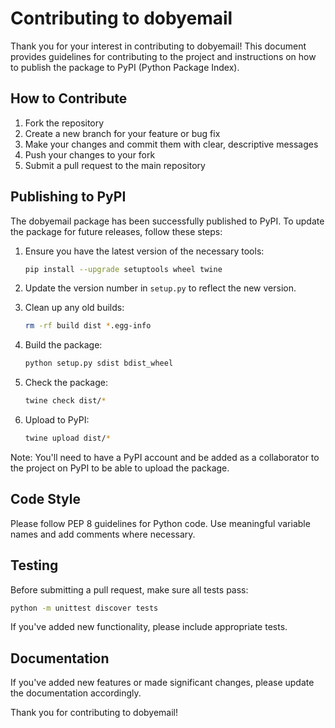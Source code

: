 # Contributing to dobyemail

Thank you for your interest in contributing to dobyemail! This document provides guidelines for contributing to the project and instructions on how to publish the package to PyPI (Python Package Index).

## How to Contribute

1. Fork the repository
2. Create a new branch for your feature or bug fix
3. Make your changes and commit them with clear, descriptive messages
4. Push your changes to your fork
5. Submit a pull request to the main repository

## Publishing to PyPI

The dobyemail package has been successfully published to PyPI. To update the package for future releases, follow these steps:

1. Ensure you have the latest version of the necessary tools:
   ```bash
   pip install --upgrade setuptools wheel twine
   ```

2. Update the version number in `setup.py` to reflect the new version.

3. Clean up any old builds:
   ```bash
   rm -rf build dist *.egg-info
   ```

4. Build the package:
   ```bash
   python setup.py sdist bdist_wheel
   ```

5. Check the package:
   ```bash
   twine check dist/*
   ```

6. Upload to PyPI:
   ```bash
   twine upload dist/*
   ```

Note: You'll need to have a PyPI account and be added as a collaborator to the project on PyPI to be able to upload the package.

## Code Style

Please follow PEP 8 guidelines for Python code. Use meaningful variable names and add comments where necessary.

## Testing

Before submitting a pull request, make sure all tests pass:

```bash
python -m unittest discover tests
```

If you've added new functionality, please include appropriate tests.

## Documentation

If you've added new features or made significant changes, please update the documentation accordingly.

Thank you for contributing to dobyemail!
